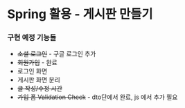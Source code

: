 # Spring 활용 - 게시판 만들기 

### 구현 예정 기능들
 - ~~소셜 로그인~~ - 구글 로그인 추가
 - ~~회원가입~~ - 완료
 - 로그인 화면
 - 게시판 화면 분리
 - ~~글 작성/수정 시간~~
 - ~~가입 폼 Validation Check~~ - dto단에서 완료, js 에서 추가 필요


